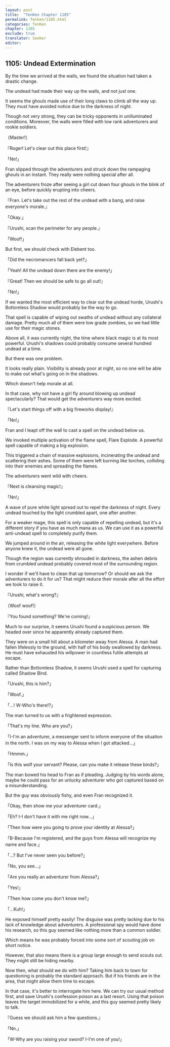 ```yaml
---
layout: post
title:  "TenKen Chapter 1105"
permalink: Tenken/1105.html
categories: TenKen
chapter: 1105
exclude: true
translator: Seeker
editor: 
---
```

<h2>1105: Undead Extermination</h2>

By the time we arrived at the walls, we found the situation had taken a drastic change.

The undead had made their way up the walls, and not just one.

It seems the ghouls made use of their long claws to climb all the way up. They must have avoided notice due to the darkness of night.

Though not very strong, they can be tricky opponents in unilluminated conditions. Moreover, the walls were filled with low rank adventurers and rookie soldiers.

（Master!）

『Roger! Let's clear out this place first!』

「Nn!」

Fran slipped through the adventurers and struck down the rampaging ghouls in an instant. They really were nothing special after all.

The adventurers froze after seeing a girl cut down four ghouls in the blink of an eye, before quickly erupting into cheers.

『Fran. Let's take out the rest of the undead with a bang, and raise everyone's morale.』

「Okay.」

『Urushi, scan the perimeter for any people.』

「Woof!」

But first, we should check with Elebent too.

「Did the necromancers fall back yet?」

「Yeah! All the undead down there are the enemy!」

『Great! Then we should be safe to go all out!』

「Nn!」

If we wanted the most efficient way to clear out the undead horde, Urushi's Bottomless Shadow would probably be the way to go.

That spell is capable of wiping out swaths of undead without any collateral damage. Pretty much all of them were low grade zombies, so we had little use for their magic stones.

Above all, it was currently night, the time where black magic is at its most powerful. Urushi's shadows could probably consume several hundred undead at a time.

But there was one problem.

It looks really plain. Visibility is already poor at night, so no one will be able to make out what's going on in the shadows.

Which doesn't help morale at all.

In that case, why not have a girl fly around blowing up undead spectacularly? That would get the adventurers way more excited.

『Let's start things off with a big fireworks display!』

「Nn!」

Fran and I leapt off the wall to cast a spell on the undead below us.

We invoked multiple activation of the flame spell, Flare Explode. A powerful spell capable of making a big explosion.

This triggered a chain of massive explosions, incinerating the undead and scattering their ashes. Some of them were left burning like torches, colliding into their enemies and spreading the flames.

The adventurers went wild with cheers.

『Next is cleansing magic!』

「Nn!」

A wave of pure white light spread out to repel the darkness of night. Every undead touched by the light crumbled apart, one after another.

For a weaker mage, this spell is only capable of repelling undead, but it's a different story if you have as much mana as us. We can use it as a powerful anti-undead spell to completely purify them.

We jumped around in the air, releasing the white light everywhere. Before anyone knew it, the undead were all gone.

Though the region was currently shrouded in darkness, the ashen debris from crumbled undead probably covered most of the surrounding region.

I wonder if we'll have to clean that up tomorrow? Or should we ask the adventurers to do it for us? That might reduce their morale after all the effort we took to raise it.

『Urushi, what's wrong?』

（Woof woof!）

『You found something? We're coming!』

Much to our surprise, it seems Urushi found a suspicious person. We headed over since he apparently already captured them.

They were on a small hill about a kilometer away from Alessa. A man had fallen lifelessly to the ground, with half of his body swallowed by darkness. He must have exhausted his willpower in countless futile attempts at escape.

Rather than Bottomless Shadow, it seems Urushi used a spell for capturing called Shadow Bind.

「Urushi, this is him?」

「Woof.」

「...! W-Who's there!?」

The man turned to us with a frightened expression.

「That's my line. Who are you?」

「I-I'm an adventurer, a messenger sent to inform everyone of the situation in the north. I was on my way to Alessa when I got attacked...」

「Hmmm.」

「Is this wolf your servant? Please, can you make it release these binds?」

The man bowed his head to Fran as if pleading. Judging by his words alone, maybe he could pass for an unlucky adventurer who got captured based on a misunderstanding.

But the guy was obviously fishy, and even Fran recognized it.

「Okay, then show me your adventurer card.」

「Eh? I-I don't have it with me right now...」

「Then how were you going to prove your identity at Alessa?」

「B-Because I'm registered, and the guys from Alessa will recognize my name and face.」

「...? But I've never seen you before?」

「No, you see...」

「Are you really an adventurer from Alessa?」

「Yes!」

「Then how come you don't know me?」

「...Kuh!」

He exposed himself pretty easily! The disguise was pretty lacking due to his lack of knowledge about adventurers. A professional spy would have done his research, so this guy seemed like nothing more than a common soldier.

Which means he was probably forced into some sort of scouting job on short notice.

However, that also means there is a group large enough to send scouts out. They might still be hiding nearby.

Now then, what should we do with him? Taking him back to town for questioning is probably the standard approach. But if his friends are in the area, that might allow them time to escape.

In that case, it's better to interrogate him here. We can try our usual method first, and save Urushi's confession poison as a last resort. Using that poison leaves the target immobilized for a while, and this guy seemed pretty likely to talk.

『Guess we should ask him a few questions.』

「Nn.」

「W-Why are you raising your sword? I-I'm one of you!」



